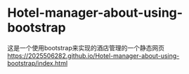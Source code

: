 # Hotel-manager-about-using-bootstrap
这是一个使用bootstrap来实现的酒店管理的一个静态网页
https://2025506282.github.io/Hotel-manager-about-using-bootstrap/index.html

